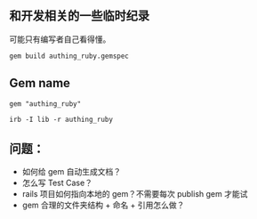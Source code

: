 ## 和开发相关的一些临时纪录
可能只有编写者自己看得懂。    

```
gem build authing_ruby.gemspec
```

## Gem name
```
gem "authing_ruby"
```

```
irb -I lib -r authing_ruby
```

## 问题：
* 如何给 gem 自动生成文档？
* 怎么写 Test Case？
* rails 项目如何指向本地的 gem？不需要每次 publish gem 才能试
* gem 合理的文件夹结构 + 命名 + 引用怎么做？

